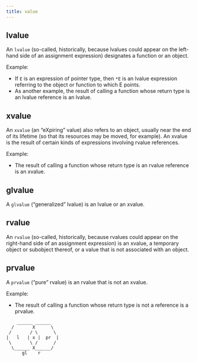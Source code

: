 ```yaml
---
title: value
---
```


lvalue
------

An `lvalue` (so-called, historically, because lvalues could appear on the left-hand side of an assignment expression) designates a function or an object.

Example:

* If `E` is an expression of pointer type, then `*E` is an lvalue expression referring to the object or function to which E points.
* As another example, the result of calling a function whose return type is an lvalue reference is an lvalue.

xvalue
------

An `xvalue` (an “eXpiring” value) also refers to an object, usually near the end of its lifetime (so that its resources may be moved, for example). An xvalue is the result of certain kinds of expressions involving rvalue references.

Example:

* The result of calling a function whose return type is an rvalue reference is an xvalue.

glvalue
-------

A `glvalue` (“generalized” lvalue) is an lvalue or an xvalue.

rvalue
------

An `rvalue` (so-called, historically, because rvalues could appear on the right-hand side of an assignment expression) is an xvalue, a temporary object or subobject thereof, or a value that is not associated with an object.

prvalue
-------

A `prvalue` (“pure” rvalue) is an rvalue that is not an xvalue.

Example:

* The result of calling a function whose return type is not a reference is a prvalue.

```
    ______ ______
  /       X      \
 /       / \      \
|   l   | x |  pr  |
 \       \ /      /
  \______ X______/
      gl    r
```
